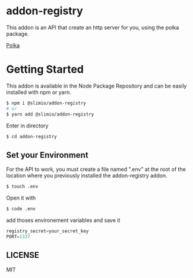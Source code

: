 # addon-registry
This addon is an API that create an http server for you, using the polka package.

[Polka](https://github.com/lukeed/polka)

# Getting Started
This addon is available in the Node Package Repository and can be easily installed with npm or yarn.

```bash
$ npm i @slimio/addon-registry
# or
$ yarn add @slimio/addon-registry
```
Enter in directory
```bash
$ cd addon-registry
```

## Set your Environment

For the API to work, you must create a file named ".env" at the root of the location where you previously installed the addon-registry addon.

```bash
$ touch .env
```

Open it with
```bash
$ code .env
```

add thoses environement variables and save it

```js
registry_secret=your_secret_key
PORT=1337
```

## LICENSE
MIT

